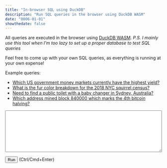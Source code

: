 ```yaml
---
title: "In-browser SQL using DuckDB"
description: "Run SQL queries in the browser using DuckDB WASM"
date: "0006-01-01"
showthedate: false
---
```


All queries are executed in the browser using [DuckDB WASM](https://duckdb.org/docs/api/wasm/overview.html). *P.S. I mainly use this tool when I'm too lazy to set up a proper database to test SQL queries*

Feel free to come up with your own SQL queries, as everything is running at your own expense!

<p>Example queries:</p>
<ul>
    <li><a href="javascript:void(0);" onclick="document.getElementById('query').value = 'SELECT *\nFROM read_json(\'https://moneymarket.fun/data/fundYields.json\')\nWHERE category = \'Government\'\nORDER BY yield DESC'; execute()">Which US government money markets currently have the highest yield?</a></li>
    <li><a href="javascript:void(0);" onclick="document.getElementById('query').value = 'SELECT\n  &quot;Primary Fur Color&quot; as fur_color,\n  COUNT() as occurrences,\n  100 * COUNT() / SUM(COUNT()) OVER() as percentage\nFROM \'https://data.cityofnewyork.us/api/views/vfnx-vebw/rows.csv\'\nWHERE &quot;Primary Fur Color&quot; IS NOT NULL\nGROUP BY &quot;Primary Fur Color&quot;'; execute()">What is the fur color breakdown for the 2018 NYC squirrel census?</a></li>
    <li><a href="javascript:void(0);" onclick="document.getElementById('query').value = 'SELECT *\nFROM read_csv(\'https://data.gov.au/data/dataset/553b3049-2b8b-46a2-95e6-640d7986a8c1/resource/34076296-6692-4e30-b627-67b7c4eb1027/download/toiletmapexport_241101_074429.csv\')\nWHERE BabyChange AND Town = \'Sydney\''; execute()">Need to find a public toilet with a baby changer in Sydney, Australia?</a></li>
    <li><a href="javascript:void(0);" onclick="document.getElementById('query').value = 'SELECT * FROM (\n  SELECT unnest(outputs, recursive:=True)\n  FROM read_parquet(\'s3://aws-public-blockchain/v1.0/btc/transactions/date=2024-04-20/part-00000-9c311aa4-8f1b-483d-9ef1-5d643c1d4de7-c000.snappy.parquet\')\n  WHERE is_coinbase AND block_number = 840000\n)\nWHERE address IS NOT NULL'; execute()">Which address mined block 840000 which marks the 4th bitcoin halving?</a></li>
</ul>

<textarea id="query" rows="8" style="width: 100%; font-family: 'Space mono';" onkeypress="handle(event)"></textarea>
<p><button onclick="execute()">Run</button> (Ctrl/Cmd+Enter)</p>

<div id="error"></div>
<div id="grid"></div>

<script src="https://unpkg.com/js-spread-grid@latest/dist/index.js"></script>

<script type="module">
import * as duckdb from 'https://cdn.jsdelivr.net/npm/@duckdb/duckdb-wasm@latest/+esm';

const JSDELIVR_BUNDLES = duckdb.getJsDelivrBundles();

const bundle = await duckdb.selectBundle(JSDELIVR_BUNDLES);

const worker_url = URL.createObjectURL(
  new Blob([`importScripts("${bundle.mainWorker}");`], {type: 'text/javascript'})
);

const worker = new Worker(worker_url);
const logger = new duckdb.ConsoleLogger();
const db = new duckdb.AsyncDuckDB(logger, worker);
await db.instantiate(bundle.mainModule, bundle.pthreadWorker);
URL.revokeObjectURL(worker_url);

const c = await db.connect(
    {
        filesystem: { allowFullHTTPReads: true }
    }
);

async function execute() {
    const query = document.getElementById("query").value;
    try {
        const result = await c.query(query);
        SpreadGrid(document.getElementById('grid'), {
            data: result.toArray().map((row) => row.toJSON()),
            columns: [
                { type: 'DATA-BLOCK', width: 'fit' },
            ]
        });
        document.getElementById('grid').style["max-height"] = '50vh';
        document.getElementById("error").textContent = '';
    } catch (e) {
        SpreadGrid(document.getElementById('grid'), {
            data: []
        });
        document.getElementById("error").textContent = e;
    }
}

async function handle(event) {
    if (event.ctrlKey && event.key === "Enter") {
        await execute();
    }
}

window.execute = execute;
window.handle = handle;
</script>
